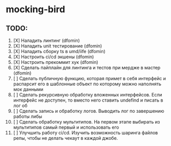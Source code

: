 # mocking-bird

## TODO:

1. [X] Наладить линтинг (dfomin)
2. [X] Наладить unit тестирование (dfomin)
3. [X] Наладить сборку ts в umd/iife (dfomin)
4. [X] Настроить ci/cd экшены (dfomin)
5. [X] Настроить прекоммит хук (dfomin)
6. [X] Сделать пайплайн для линтинга и тестов при мердже в мастер (dfomin)
7. [ ] Сделать публичную функцию, которая примет в себя интерфейс и распарсит его в шаблонные объект по которому можно наполнять мок данными
8. [ ] Сделать рекурсивную обработку вложенных интерфейсов. Если интерфейс не доступен, то вместо него ставить undefind и писать в лог об 
9. [ ] Сделать запись и обработку логов. Выводить лог по завершению работы либы
10. [ ] Сделать обработку мультитипов. На первом этапе выбирать из мультитипов самый первый и использовать его
11. [ ] Улучшить работу ci/cd. Изучить возможность шаринга файлов репы, чтобы не делать чекаут в каждой джобе. 
